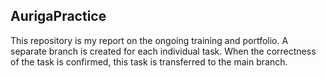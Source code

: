 ## AurigaPractice
This repository is my report on the ongoing training and portfolio. A separate branch is created for each individual task. When the correctness of the task is confirmed, this task is transferred to the main branch.
